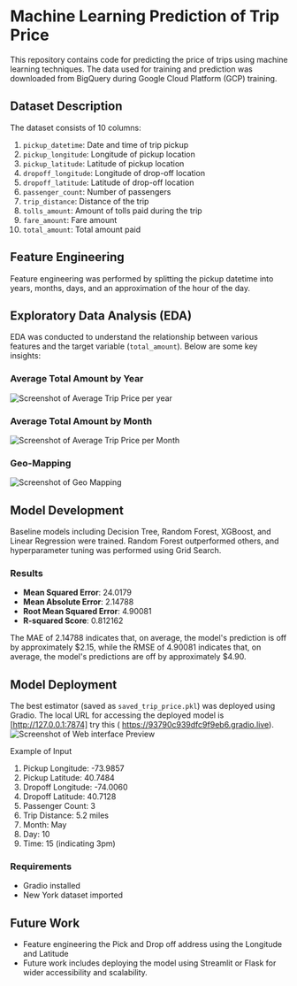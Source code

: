 # Machine Learning Prediction of Trip Price

This repository contains code for predicting the price of trips using machine learning techniques. The data used for training and prediction was downloaded from BigQuery during Google Cloud Platform (GCP) training.

## Dataset Description

The dataset consists of 10 columns:

1. `pickup_datetime`: Date and time of trip pickup
2. `pickup_longitude`: Longitude of pickup location
3. `pickup_latitude`: Latitude of pickup location
4. `dropoff_longitude`: Longitude of drop-off location
5. `dropoff_latitude`: Latitude of drop-off location
6. `passenger_count`: Number of passengers
7. `trip_distance`: Distance of the trip
8. `tolls_amount`: Amount of tolls paid during the trip
9. `fare_amount`: Fare amount
10. `total_amount`: Total amount paid

## Feature Engineering

Feature engineering was performed by splitting the pickup datetime into years, months, days, and an approximation of the hour of the day.

## Exploratory Data Analysis (EDA)

EDA was conducted to understand the relationship between various features and the target variable (`total_amount`). Below are some key insights:

### Average Total Amount by Year
![Screenshot of Average Trip Price per year](https://imgur.com/zNNWHEh.png)


### Average Total Amount by Month
![Screenshot of Average Trip Price per Month](https://imgur.com/vaPKfc5.png)

### Geo-Mapping 
![Screenshot of Geo Mapping](https://imgur.com/thTi6Mh.png)


## Model Development

Baseline models including Decision Tree, Random Forest, XGBoost, and Linear Regression were trained. Random Forest outperformed others, and hyperparameter tuning was performed using Grid Search.

### Results
- **Mean Squared Error**: 24.0179
- **Mean Absolute Error**: 2.14788
- **Root Mean Squared Error**: 4.90081
- **R-squared Score**: 0.812162

The MAE of 2.14788 indicates that, on average, the model's prediction is off by approximately $2.15, while the RMSE of 4.90081 indicates that, on average, the model's predictions are off by approximately $4.90.

## Model Deployment

The best estimator (saved as `saved_trip_price.pkl`) was deployed using Gradio. The local URL for accessing the deployed model is [http://127.0.0.1:7874] try this ( https://93790c939dfc9f9eb6.gradio.live).
![Screenshot of Web interface Preview](https://imgur.com/klgz7a9.png)

Example of Input
1. Pickup Longitude: -73.9857
2. Pickup Latitude: 40.7484
3. Dropoff Longitude: -74.0060
4. Dropoff Latitude: 40.7128
5. Passenger Count: 3
6. Trip Distance: 5.2 miles
7. Month: May
8. Day: 10
9. Time: 15 (indicating 3pm)

### Requirements
- Gradio installed
- New York dataset imported

## Future Work
- Feature engineering the Pick and Drop off address using the Longitude and Latitude
- Future work includes deploying the model using Streamlit or Flask for wider accessibility and scalability.
